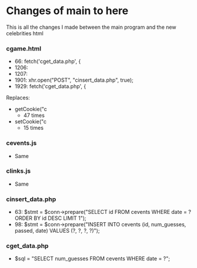 # Changes of main to here

This is all the changes I made between the main program and the new celebrities html


### cgame.html
- 66: fetch('cget_data.php', {
- 1206: <script type="text/javascript" src="cevents.js"></script>
- 1207: <script type="text/javascript" src="clinks.js"></script>
- 1901: xhr.open("POST", "cinsert_data.php", true);
- 1929: fetch('cget_data.php', {

Replaces:
- getCookie("c
    - 47 times
- setCookie("c
    - 15 times

### cevents.js
- Same

### clinks.js
- Same

### cinsert_data.php
- 63: $stmt = $conn->prepare("SELECT id FROM cevents WHERE date = ? ORDER BY id DESC LIMIT 1");
- 98: $stmt = $conn->prepare("INSERT INTO cevents (id, num_guesses, passed, date) VALUES (?, ?, ?, ?)");

### cget_data.php
- $sql = "SELECT num_guesses FROM cevents WHERE date = ?";



